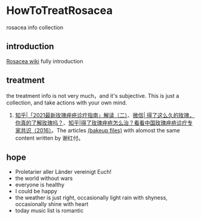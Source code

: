 # HowToTreatRosacea
rosacea info collection
## introduction
[Rosacea wiki](https://en.wikipidea.org/wiki/Rosacea) fully introduction
## treatment
the treatment info is not very much，and it's subjective. This is just a collection, and take actions with your own mind.
1. [知乎|「2021最新玫瑰痤疮诊疗指南」解读（二）](https://zhuanlan.zhihu.com/p/370971649)、[微信| 得了这么久的玫瑰，你真的了解玫瑰吗？](https://mp.weixin.qq.com/s?__biz=MzAwNDYwOTkzNw==&mid=2247483652&idx=1&sn=ce7382e47a81515027bace86f385b91f&chksm=9b2803faac5f8aec6223dbe99574cf43d79ef674df0107dbbb9a6237edefa763f17ad9f14ebd&scene=21#wechat_redirect)、[知乎|得了玫瑰痤疮怎么治？看看中国玫瑰痤疮诊疗专家共识（2016）](https://zhuanlan.zhihu.com/p/138350540)。The articles [(bakeup files)](/BakeupFiles) with alomost the same content written by 谢红付。

## hope
- Proletarier aller Länder vereinigt Euch!
- the world without wars
- everyone is healthy
- I could be happy
- the weather is just right, occasionally light rain with shyness, occasionally shine with heart
- today music list is romantic
